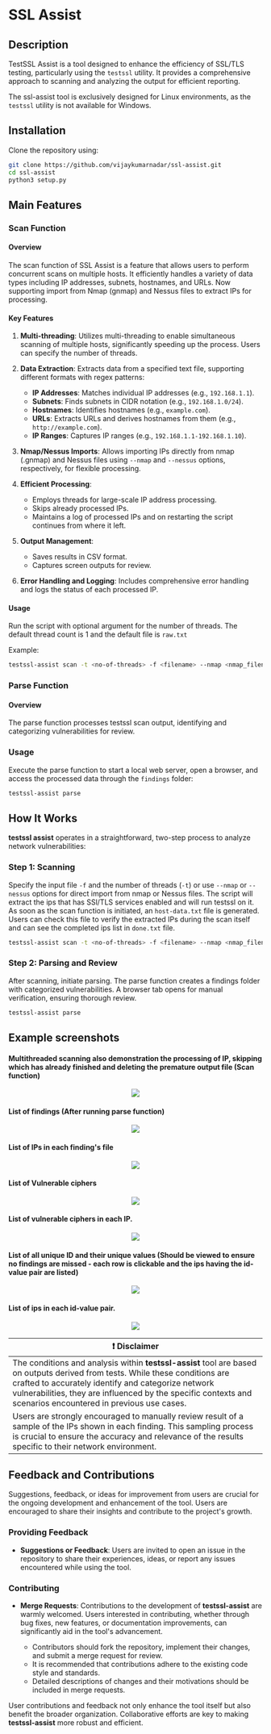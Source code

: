 # SSL Assist

## Description
TestSSL Assist is a tool designed to enhance the efficiency of SSL/TLS testing, particularly using the `testssl` utility. It provides a comprehensive approach to scanning and analyzing the output for efficient reporting.

The ssl-assist tool is exclusively designed for Linux environments, as the `testssl` utility is not available for Windows.

## Installation



Clone the repository using:

```bash
git clone https://github.com/vijaykumarnadar/ssl-assist.git
cd ssl-assist
python3 setup.py
```


## Main Features

### Scan Function

#### Overview
The scan function of SSL Assist is a feature that allows users to perform concurrent scans on multiple hosts. It efficiently handles a variety of data types including IP addresses, subnets, hostnames, and URLs. Now supporting import from Nmap (gnmap) and Nessus files to extract IPs for processing.

#### Key Features

1. **Multi-threading**: Utilizes multi-threading to enable simultaneous scanning of multiple hosts, significantly speeding up the process. Users can specify the number of threads.

2. **Data Extraction**: Extracts data from a specified text file, supporting different formats with regex patterns:
   - **IP Addresses**: Matches individual IP addresses (e.g., `192.168.1.1`).
   - **Subnets**: Finds subnets in CIDR notation (e.g., `192.168.1.0/24`).
   - **Hostnames**: Identifies hostnames (e.g., `example.com`).
   - **URLs**: Extracts URLs and derives hostnames from them (e.g., `http://example.com`).
   - **IP Ranges**: Captures IP ranges (e.g., `192.168.1.1-192.168.1.10`).

3. **Nmap/Nessus Imports**: Allows importing IPs directly from nmap (.gnmap) and Nessus files using `--nmap` and `--nessus` options, respectively, for flexible processing.

4. **Efficient Processing**: 
   - Employs threads for large-scale IP address processing.
   - Skips already processed IPs.
   - Maintains a log of processed IPs and on restarting the script continues from where it left.

5. **Output Management**:
   - Saves results in CSV format.
   - Captures screen outputs for review.


6. **Error Handling and Logging**: Includes comprehensive error handling and logs the status of each processed IP.

#### Usage

Run the script with optional argument for the number of threads. The default thread count is 1 and the default file is `raw.txt`

Example:

```bash
testssl-assist scan -t <no-of-threads> -f <filename> --nmap <nmap_filename> --nessus <nessus_filename>
```

### Parse Function

#### Overview
The parse function processes testssl scan output, identifying and categorizing vulnerabilities for review.

### Usage

Execute the parse function to start a local web server, open a browser, and access the processed data through the `findings` folder:

```bash
testssl-assist parse
```

## How It Works

**testssl assist** operates in a straightforward, two-step process to analyze network vulnerabilities:

### Step 1: Scanning

Specify the input file `-f` and the number of threads (`-t`) or use `--nmap` or `--nessus` options for direct import from nmap or Nessus files.
The script will extract the ips that has SSl/TLS services enabled and will run testssl on it.
As soon as the scan function is initiated, an `host-data.txt` file is generated. Users can check this file to verify the extracted IPs during the scan itself and can see the completed ips list in `done.txt` file.

```bash
testssl-assist scan -t <no-of-threads> -f <filename> --nmap <nmap_filename> --nessus <nessus_filename>

```


### Step 2: Parsing and Review

After scanning, initiate parsing. The parse function creates a findings folder with categorized vulnerabilities. A browser tab opens for manual verification, ensuring thorough review.

```bash
testssl-assist parse
```


## Example screenshots

#### Multithreaded scanning also demonstration the processing of IP, skipping which has already finished and deleting the premature output file (Scan function)

<p align="center">
  <img src="https://github.com/vijaykumarnadar/ssl-assist/raw/main/examples/scan.png">
</a>
</p>

#### List of findings (After running parse function)

<p align="center">
  <img src="https://github.com/vijaykumarnadar/ssl-assist/raw/main/examples/findings.png">
</a>
</p>

#### List of IPs in each finding's file

<p align="center">
  <img src="https://github.com/vijaykumarnadar/ssl-assist/raw/main/examples/findings-ips-list.png">
</a>
</p>

#### List of Vulnerable ciphers

<p align="center">
  <img src="https://github.com/vijaykumarnadar/ssl-assist/raw/main/examples/ciphers.png">
</a>
</p>

#### List of vulnerable ciphers in each IP.

<p align="center">
  <img src="https://github.com/vijaykumarnadar/ssl-assist/raw/main/examples/vulnerable-ciphers.png">
</a>
</p>

#### List of all unique ID and their unique values (Should be viewed to ensure no findings are missed - each row is clickable and the ips having the id-value pair are listed)

<p align="center">
  <img src="https://github.com/vijaykumarnadar/ssl-assist/raw/main/examples/parse.png">
</a>
</p>

#### List of ips in each id-value pair.

<p align="center">
  <img src="https://github.com/vijaykumarnadar/ssl-assist/raw/main/examples/parse-ip.png">
</a>
</p>

| :exclamation:  **Disclaimer**  |
|---------------------------------|
| The conditions and analysis within **testssl-assist** tool are based on outputs derived from tests. While these conditions are crafted to accurately identify and categorize network vulnerabilities, they are influenced by the specific contexts and scenarios encountered in previous use cases. |
| Users are strongly encouraged to manually review result of a sample of the IPs shown in each finding. This sampling process is crucial to ensure the accuracy and relevance of the results specific to their network environment. |

## Feedback and Contributions

Suggestions, feedback, or ideas for improvement from users are crucial for the ongoing development and enhancement of the tool. Users are encouraged to share their insights and contribute to the project's growth.

### Providing Feedback

- **Suggestions or Feedback**: Users are invited to open an issue in the repository to share their experiences, ideas, or report any issues encountered while using the tool.

### Contributing

- **Merge Requests**: Contributions to the development of **testssl-assist** are warmly welcomed. Users interested in contributing, whether through bug fixes, new features, or documentation improvements, can significantly aid in the tool's advancement.

  - Contributors should fork the repository, implement their changes, and submit a merge request for review.
  - It is recommended that contributions adhere to the existing code style and standards.
  - Detailed descriptions of changes and their motivations should be included in merge requests.

User contributions and feedback not only enhance the tool itself but also benefit the broader organization. Collaborative efforts are key to making **testssl-assist** more robust and efficient.
